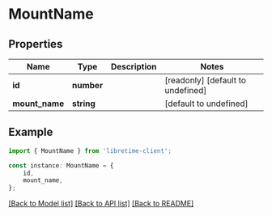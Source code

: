 # MountName


## Properties

Name | Type | Description | Notes
------------ | ------------- | ------------- | -------------
**id** | **number** |  | [readonly] [default to undefined]
**mount_name** | **string** |  | [default to undefined]

## Example

```typescript
import { MountName } from 'libretime-client';

const instance: MountName = {
    id,
    mount_name,
};
```

[[Back to Model list]](../README.md#documentation-for-models) [[Back to API list]](../README.md#documentation-for-api-endpoints) [[Back to README]](../README.md)
